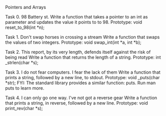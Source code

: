 Pointers and Arrays

Task 0. 98 Battery st.
Write a function that takes a pointer to an int as parameter and updates the value it points to to 98.
	Prototype: void reset_to_98(int *n);

Task 1. Don't swap horses in crossing a stream
Write a function that swaps the values of two integers.
	Prototype: void swap_int(int *a, int *b);

Task 2. This report, by its very length, defends itself against the risk of being read
Write a function that returns the length of a string.
	Prototype: int _strlen(char *s);

Task 3. I do not fear computers. I fear the lack of them
Write a function that prints a string, followed by a new line, to stdout.
	Prototype: void _puts(char *str);
	FYI: The standard library provides a similar function: puts. Run man puts to learn more.

Task 4. I can only go one way. I've not got a reverse gear
Write a function that prints a string, in reverse, followed by a new line.
	Prototype: void print_rev(char *s);
